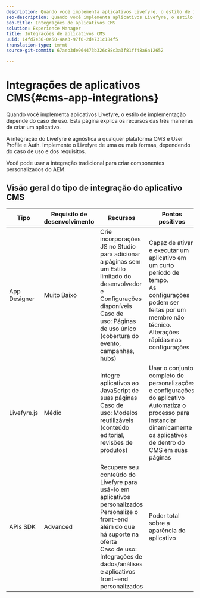 ```yaml
---
description: Quando você implementa aplicativos Livefyre, o estilo de implementação depende do caso de uso. Esta página explica os recursos das três maneiras de criar um aplicativo.
seo-description: Quando você implementa aplicativos Livefyre, o estilo de implementação depende do caso de uso. Esta página explica os recursos das três maneiras de criar um aplicativo.
seo-title: Integrações de aplicativos CMS
solution: Experience Manager
title: Integrações de aplicativos CMS
uuid: 14fd7e36-0e50-4ae3-97f0-2de731c184f5
translation-type: tm+mt
source-git-commit: 67aeb3de964473b326c88c3a3f81ff48a6a12652

---
```



# Integrações de aplicativos CMS{#cms-app-integrations}

Quando você implementa aplicativos Livefyre, o estilo de implementação depende do caso de uso. Esta página explica os recursos das três maneiras de criar um aplicativo.

A integração do Livefyre é agnóstica a qualquer plataforma CMS e User Profile e Auth. Implemente o Livefyre de uma ou mais formas, dependendo do caso de uso e dos requisitos.

Você pode usar a integração tradicional para criar componentes personalizados do AEM.

## Visão geral do tipo de integração do aplicativo CMS

| Tipo | Requisito de desenvolvimento | Recursos | Pontos positivos | Limitações |
|--- |--- |--- |--- |--- |
| App Designer | Muito Baixo | Crie incorporações JS no Studio para adicionar a páginas sem um Estilo <br>limitado do desenvolvedor e Configurações disponíveis Caso de </br>uso: Páginas de uso único (cobertura do evento, campanhas, hubs) | Capaz de ativar e executar um aplicativo em um curto período de tempo. <br>As configurações podem ser feitas por um membro não técnico. <br>Alterações rápidas nas configurações | É necessário criar um aplicativo usando o Livefyre Studio primeiro <br>Não automatizado |
| Livefyre.js | Médio | Integre aplicativos ao JavaScript de suas páginas Caso de <br>uso: Modelos reutilizáveis (conteúdo editorial, revisões de produtos) | Usar o conjunto completo de personalizações e configurações do aplicativo <br>Automatiza o processo para instanciar dinamicamente os aplicativos de dentro do CMS em suas páginas | Preciso de um desenvolvedor na frente. |
| APIs SDK | Advanced | Recupere seu conteúdo do Livefyre para usá-lo em aplicativos personalizados <br>Personalize o front-end além do que há suporte na oferta <br>Caso de uso: Integrações de dados/análises e aplicativos front-end personalizados | Poder total sobre a aparência do aplicativo | Requer desenvolvimento à frente. <br>Nível mais alto de esforço de desenvolvimento para implementar. |
